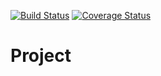 
[![Build Status](https://img.shields.io/travis/com/frank1789/ProjectThesis.svg?style=flat-square)](https://travis-ci.com/frank1789/ProjectThesis)
[![Coverage Status](https://img.shields.io/coveralls/github/frank1789/ProjectThesis.svg?style=flat-square)](https://coveralls.io/github/frank1789/ProjectThesis)
# Project

